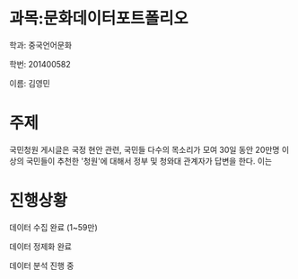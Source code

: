 # 과목:문화데이터포트폴리오
학과: 중국언어문화

학번: 201400582

이름: 김영민

# 주제 
국민청원 게시글은 국정 현안 관련, 국민들 다수의 목소리가 모여 30일 동안 20만명 이상의 국민들이 추천한 '청원'에 대해서 정부 및 청와대 관계자가 답변을 한다.
이는 

# 진행상황

데이터 수집 완료 (1~59만) 

데이터 정제화 완료

데이터 분석 진행 중

